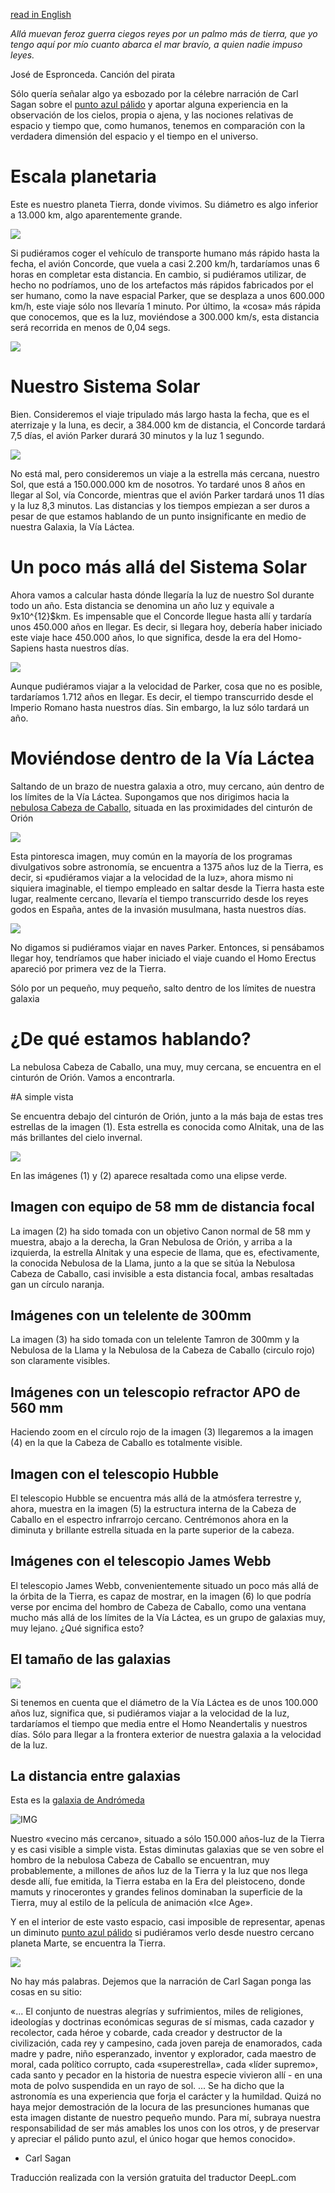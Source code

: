 [read in English](./Relativity.md)

*Allá muevan feroz guerra ciegos reyes por un palmo más de tierra, que yo tengo aquí por mío cuanto abarca el mar bravío, a quien nadie impuso leyes.*

José de Espronceda. Canción del pirata


Sólo quería señalar algo ya esbozado por la célebre narración de Carl Sagan sobre el [punto azul pálido](https://en.wikipedia.org/wiki/Pale_Blue_Dot) y aportar alguna experiencia en la observación de los cielos, propia o ajena, y las nociones relativas de espacio y tiempo que, como humanos, tenemos en comparación con la verdadera dimensión del espacio y el tiempo en el universo.


# Escala planetaria

Este es nuestro planeta Tierra, donde vivimos. Su diámetro es algo inferior a 13.000 km, algo aparentemente grande. 

![](Pics/earth.jpg)

Si pudiéramos coger el vehículo de transporte humano más rápido hasta la fecha, el avión Concorde, que vuela a casi 2.200 km/h, tardaríamos unas 6 horas en completar esta distancia. En cambio, si pudiéramos utilizar, de hecho no podríamos, uno de los artefactos más rápidos fabricados por el ser humano, como la nave espacial Parker, que se desplaza a unos 600.000 km/h, este viaje sólo nos llevaría 1 minuto. Por último, la «cosa» más rápida que conocemos, que es la luz, moviéndose a 300.000 km/s, esta distancia será recorrida en menos de 0,04 segs. 

![](Pics/earth-and-moon.jpg)

# Nuestro Sistema Solar

Bien. Consideremos el viaje tripulado más largo hasta la fecha, que es el aterrizaje y la luna, es decir, a 384.000 km de distancia, el Concorde tardará 7,5 días, el avión Parker durará 30 minutos y la luz 1 segundo.

![](Pics/earh-and-sun.jpg)

No está mal, pero consideremos un viaje a la estrella más cercana, nuestro Sol, que está a 150.000.000 km de nosotros. Yo tardaré unos 8 años en llegar al Sol, vía Concorde, mientras que el avión Parker tardará unos 11 días y la luz 8,3 minutos. Las distancias y los tiempos empiezan a ser duros a pesar de que estamos hablando de un punto insignificante en medio de nuestra Galaxia, la Vía Láctea.  

# Un poco más allá del Sistema Solar

Ahora vamos a calcular hasta dónde llegaría la luz de nuestro Sol durante todo un año. Esta distancia se denomina un año luz y equivale a 9x10^{12}$km. Es impensable que el Concorde llegue hasta allí y tardaría unos 450.000 años en llegar. Es decir, si llegara hoy, debería haber iniciado este viaje hace 450.000 años, lo que significa, desde la era del Homo-Sapiens hasta nuestros días.

![](Pics/Oortcloud.jpg)

Aunque pudiéramos viajar a la velocidad de Parker, cosa que no es posible, tardaríamos 1.712 años en llegar. Es decir, el tiempo transcurrido desde el Imperio Romano hasta nuestros días. Sin embargo, la luz sólo tardará un año.


# Moviéndose dentro de la Vía Láctea

Saltando de un brazo de nuestra galaxia a otro, muy cercano, aún dentro de los límites de la Vía Láctea. Supongamos que nos dirigimos hacia la [nebulosa Cabeza de Caballo](./Horse_Head_nebula.md), situada en las proximidades del cinturón de Orión

![](Pics/HorseHead.jpg)

Esta pintoresca imagen, muy común en la mayoría de los programas divulgativos sobre astronomía, se encuentra a 1375 años luz de la Tierra, es decir, si «pudiéramos viajar a la velocidad de la luz», ahora mismo ni siquiera imaginable, el tiempo empleado en saltar desde la Tierra hasta este lugar, realmente cercano, llevaría el tiempo transcurrido desde los reyes godos en España, antes de la invasión musulmana, hasta nuestros días. 

![](Pics/EarthOrion.jpg)

No digamos si pudiéramos viajar en naves Parker. Entonces, si pensábamos llegar hoy, tendríamos que haber iniciado el viaje cuando el Homo Erectus apareció por primera vez de la Tierra.

Sólo por un pequeño, muy pequeño, salto dentro de los límites de nuestra galaxia

# ¿De qué estamos hablando?

La nebulosa Cabeza de Caballo, una muy, muy cercana, se encuentra en el cinturón de Orión. Vamos a encontrarla.


#A simple vista

Se encuentra debajo del cinturón de Orión, junto a la más baja de estas tres estrellas de la imagen (1). Esta estrella es conocida como Alnitak, una de las más brillantes del cielo invernal. 

![](Pics/TowardsHorseHead.jpg)

En las imágenes (1) y (2) aparece resaltada como una elipse verde.

## Imagen con equipo de 58 mm de distancia focal

La imagen (2) ha sido tomada con un objetivo Canon normal de 58 mm y muestra, abajo a la derecha, la Gran Nebulosa de Orión, y arriba a la izquierda, la estrella Alnitak y una especie de llama, que es, efectivamente, la conocida Nebulosa de la Llama, junto a la que se sitúa la Nebulosa Cabeza de Caballo, casi invisible a esta distancia focal, ambas resaltadas gan un círculo naranja.


## Imágenes con un telelente de 300mm

La imagen (3) ha sido tomada con un telelente Tamron de 300mm y la Nebulosa de la Llama y la Nebulosa de la Cabeza de Caballo (circulo rojo) son claramente visibles.


## Imágenes con un telescopio refractor APO de 560 mm

Haciendo zoom en el círculo rojo de la imagen (3) llegaremos a la imagen (4) en la que la Cabeza de Caballo es totalmente visible.

## Imagen con el telescopio Hubble

El telescopio Hubble se encuentra más allá de la atmósfera terrestre y, ahora, muestra en la imagen (5) la estructura interna de la Cabeza de Caballo en el espectro infrarrojo cercano. Centrémonos ahora en la diminuta y brillante estrella situada en la parte superior de la cabeza.


## Imágenes con el telescopio James Webb

El telescopio James Webb, convenientemente situado un poco más allá de la órbita de la Tierra, es capaz de mostrar, en la imagen (6) lo que podría verse por encima del hombro de Cabeza de Caballo, como una ventana mucho más allá de los límites de la Vía Láctea, es un grupo de galaxias muy, muy lejano. ¿Qué significa esto?

## El tamaño de las galaxias

![](Pics/MilkyWay.jpg)

Si tenemos en cuenta que el diámetro de la Vía Láctea es de unos 100.000 años luz, significa que, si pudiéramos viajar a la velocidad de la luz, tardaríamos el tiempo que media entre el Homo Neandertalis y nuestros días. Sólo para llegar a la frontera exterior de nuestra galaxia a la velocidad de la luz.

## La distancia entre galaxias

Esta es la [galaxia de Andrómeda](./Andromeda_Galaxy.md)

![IMG](..//Imaging//HD/Andromeda_Galaxy+00+co.jpg)

Nuestro «vecino más cercano», situado a sólo 150.000 años-luz de la Tierra y es casi visible a simple vista. Estas diminutas galaxias que se ven sobre el hombro de la nebulosa Cabeza de Caballo se encuentran, muy probablemente, a millones de años luz de la Tierra y la luz que nos llega desde allí, fue emitida, la Tierra estaba en la Era del pleistoceno, donde mamuts y rinocerontes y grandes felinos dominaban la superficie de la Tierra, muy al estilo de la película de animación «Ice Age».


Y en el interior de este vasto espacio, casi imposible de representar, apenas un diminuto [punto azul pálido](https://en.wikipedia.org/wiki/Pale_Blue_Dot) si pudiéramos verlo desde nuestro cercano planeta Marte, se encuentra la Tierra.

![](Pics/PaleBlueDot.jpg)

No hay más palabras. Dejemos que la narración de Carl Sagan ponga las cosas en su sitio:

«...
El conjunto de nuestras alegrías y sufrimientos, miles de religiones, ideologías y doctrinas económicas seguras de sí mismas, cada cazador y recolector, cada héroe y cobarde, cada creador y destructor de la civilización, cada rey y campesino, cada joven pareja de enamorados, cada madre y padre, niño esperanzado, inventor y explorador, cada maestro de moral, cada político corrupto, cada «superestrella», cada «líder supremo», cada santo y pecador en la historia de nuestra especie vivieron allí - en una mota de polvo suspendida en un rayo de sol.
...
Se ha dicho que la astronomía es una experiencia que forja el carácter y la humildad. Quizá no haya mejor demostración de la locura de las presunciones humanas que esta imagen distante de nuestro pequeño mundo. Para mí, subraya nuestra responsabilidad de ser más amables los unos con los otros, y de preservar y apreciar el pálido punto azul, el único hogar que hemos conocido».

- Carl Sagan

Traducción realizada con la versión gratuita del traductor DeepL.com
